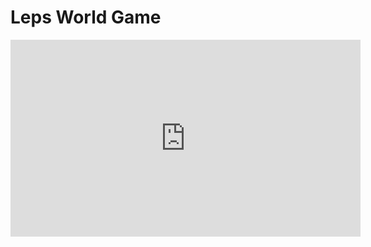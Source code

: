 # Leps World Game

<iframe width="560" height="315" src="https://www.youtube.com/embed/hsmRUDQv86A" frameborder="0" allowfullscreen></iframe>
